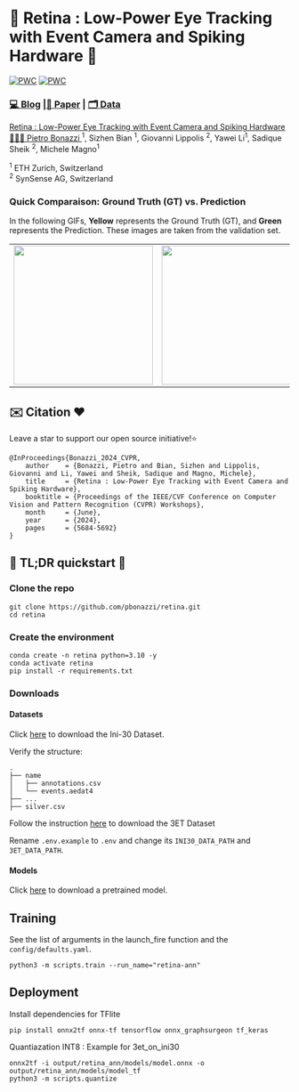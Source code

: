 #  👀 Retina : Low-Power Eye Tracking with Event Camera and Spiking Hardware  👀
[![PWC](https://img.shields.io/endpoint.svg?url=https://paperswithcode.com/badge/a-low-power-neuromorphic-approach-for/pupil-detection-on-ini-30)](https://paperswithcode.com/sota/pupil-detection-on-ini-30?p=a-low-power-neuromorphic-approach-for)
[![PWC](https://img.shields.io/endpoint.svg?url=https://paperswithcode.com/badge/a-low-power-neuromorphic-approach-for/pupil-tracking-on-ini-30)](https://paperswithcode.com/sota/pupil-tracking-on-ini-30?p=a-low-power-neuromorphic-approach-for) 

### [💻 Blog](https://pietrobonazzi.com/projects/retina) |[📜 Paper](https://ieeexplore.ieee.org/document/10678580) | [🗂️ Data](https://zenodo.org/records/11203260?token=eyJhbGciOiJIUzUxMiJ9.eyJpZCI6ImEzYmE4ZTI4LTU2NDQtNDhiNC05YjcxLTYyZjRiNzNhYzU2MCIsImRhdGEiOnt9LCJyYW5kb20iOiI0MmY3NDgwOTZiZDM4YWM2NDhmNTk4ZTc5MDMxYTg2NiJ9.oyQ8cMq0xVIoCC0JLpnLIUWnsSVVJS91dzZJkwqTmTgaETtkTJqL7qBCu6Nz9bBdR1IhUGViAOSpTc6Z02ja5Q)

[Retina : Low-Power Eye Tracking with Event Camera and Spiking Hardware](https://arxiv.org/abs/2312.00425)  
 [🧑🏻‍🚀 Pietro Bonazzi ](https://linkedin.com/in/pietrobonazzi)<sup>1</sup>,
 Sizhen Bian <sup>1</sup>,
 Giovanni Lippolis <sup>2</sup>,
 Yawei Li<sup>1</sup>,
 Sadique Sheik <sup>2</sup>,
 Michele Magno<sup>1</sup>  <br>

<sup>1</sup> ETH Zurich, Switzerland  <br> 
<sup>2</sup> SynSense AG, Switzerland


### Quick Comparaison: Ground Truth (GT) vs. Prediction

In the following GIFs, **Yellow** represents the Ground Truth (GT), and **Green** represents the Prediction. These images are taken from the validation set.

<table>
  <tr>
    <td><img src="docs/0_val_3_0.gif" width="250" height="250" /></td>
    <td><img src="docs/0_val_12_0.gif" width="250" height="250" /></td>
    <td><img src="docs/0_val_16_0.gif" width="250" height="250" /></td>
    <td><img src="docs/0_val_19_0.gif" width="250" height="250" /></td>
  </tr>
</table>


## ✉️ Citation ❤️

Leave a star to support our open source initiative!⭐️

```
@InProceedings{Bonazzi_2024_CVPR,
    author    = {Bonazzi, Pietro and Bian, Sizhen and Lippolis, Giovanni and Li, Yawei and Sheik, Sadique and Magno, Michele},
    title     = {Retina : Low-Power Eye Tracking with Event Camera and Spiking Hardware},
    booktitle = {Proceedings of the IEEE/CVF Conference on Computer Vision and Pattern Recognition (CVPR) Workshops},
    month     = {June},
    year      = {2024},
    pages     = {5684-5692}
}
```
## 🚀 TL;DR quickstart 🚀

### Clone the repo

```
git clone https://github.com/pbonazzi/retina.git
cd retina
```


### Create the environment

```
conda create -n retina python=3.10 -y
conda activate retina 
pip install -r requirements.txt 
```

### Downloads


#### Datasets
Click  [here](https://zenodo.org/records/11203260?token=eyJhbGciOiJIUzUxMiJ9.eyJpZCI6ImEzYmE4ZTI4LTU2NDQtNDhiNC05YjcxLTYyZjRiNzNhYzU2MCIsImRhdGEiOnt9LCJyYW5kb20iOiI0MmY3NDgwOTZiZDM4YWM2NDhmNTk4ZTc5MDMxYTg2NiJ9.oyQ8cMq0xVIoCC0JLpnLIUWnsSVVJS91dzZJkwqTmTgaETtkTJqL7qBCu6Nz9bBdR1IhUGViAOSpTc6Z02ja5Q) to download the Ini-30 Dataset.

Verify the structure:

```
.
├── name
│   ├── annotations.csv
│   └── events.aedat4
├── ...
├── silver.csv
```

Follow the instruction [here](https://github.com/qinche106/cb-convlstm-eyetracking) to download the 3ET Dataset

Rename `.env.example` to `.env` and change its `INI30_DATA_PATH` and `3ET_DATA_PATH`.


#### Models

Click [here](https://zenodo.org/records/15143697) to download a pretrained model. 


## Training
See the list of arguments in the launch_fire function and the `config/defaults.yaml`.

```
python3 -m scripts.train --run_name="retina-ann" 
```

## Deployment 

Install dependencies for TFlite

```
pip install onnx2tf onnx-tf tensorflow onnx_graphsurgeon tf_keras
```

Quantiazation INT8 : Example for 3et_on_ini30

```
onnx2tf -i output/retina_ann/models/model.onnx -o output/retina_ann/models/model_tf
python3 -m scripts.quantize
```

